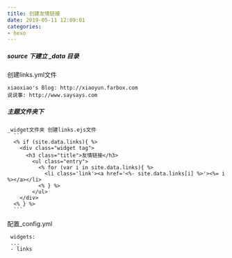 ```yaml
---
title: 创建友情链接
date: 2019-05-11 12:09:01
categories: 
- hexo
---
```

 ##### source 下建立 _data 目录
 
 创建links.yml文件
 ```
 xiaoxiao's Blog: http://xiaoyun.farbox.com
 说说事: http://www.saysays.com
 ```
 ##### 主题文件夹下 
    _widget文件夹 创建links.ejs文件
      ```
      <% if (site.data.links){ %>
        <div class="widget tag">
          <h3 class="title">友情链接</h3>
            <ul class="entry">
              <% for (var i in site.data.links){ %>
                <li class='link'><a href='<%- site.data.links[i] %>'><%= i %></a></li>
              <% } %>
            </ul>
        </div>
      <% } %>
      ```
  配置_config.yml
   ```
    widgets:
    ...
    - links
   ```
  
 